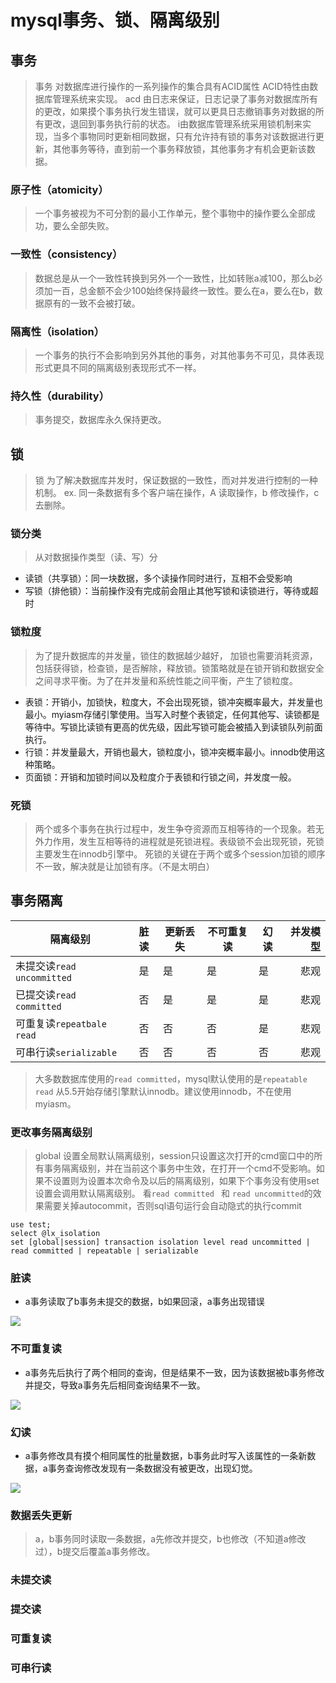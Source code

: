 # mysql事务、锁、隔离级别

## 事务
> 事务
对数据库进行操作的一系列操作的集合具有ACID属性
ACID特性由数据库管理系统来实现。
acd 由日志来保证，日志记录了事务对数据库所有的更改，如果摸个事务执行发生错误，就可以更具日志撤销事务对数据的所有更改，退回到事务执行前的状态。
i由数据库管理系统采用锁机制来实现，当多个事物同时更新相同数据，只有允许持有锁的事务对该数据进行更新，其他事务等待，直到前一个事务释放锁，其他事务才有机会更新该数据。
### 原子性（atomicity）
> 一个事务被视为不可分割的最小工作单元，整个事物中的操作要么全部成功，要么全部失败。
### 一致性（consistency）
> 数据总是从一个一致性转换到另外一个一致性，比如转账a减100，那么b必须加一百，总金额不会少100始终保持最终一致性。要么在a，要么在b，数据原有的一致不会被打破。
### 隔离性（isolation）
> 一个事务的执行不会影响到另外其他的事务，对其他事务不可见，具体表现形式更具不同的隔离级别表现形式不一样。
### 持久性（durability）
> 事务提交，数据库永久保持更改。

## 锁
> 锁
为了解决数据库并发时，保证数据的一致性，而对并发进行控制的一种机制。
ex. 同一条数据有多个客户端在操作，A 读取操作，b 修改操作，c 去删除。
### 锁分类
> 从对数据操作类型（读、写）分

- 读锁（共享锁）：同一块数据，多个读操作同时进行，互相不会受影响
- 写锁（排他锁）：当前操作没有完成前会阻止其他写锁和读锁进行，等待或超时

### 锁粒度
> 为了提升数据库的并发量，锁住的数据越少越好，
加锁也需要消耗资源，包括获得锁，检查锁，是否解除，释放锁。锁策略就是在锁开销和数据安全之间寻求平衡。为了在并发量和系统性能之间平衡，产生了锁粒度。

- 表锁：开销小，加锁快，粒度大，不会出现死锁，锁冲突概率最大，并发量也最小。myiasm存储引擎使用。当写入时整个表锁定，任何其他写、读锁都是等待中。写锁比读锁有更高的优先级，因此写锁可能会被插入到读锁队列前面执行。
- 行锁：并发量最大，开销也最大，锁粒度小，锁冲突概率最小。innodb使用这种策略。
- 页面锁：开销和加锁时间以及粒度介于表锁和行锁之间，并发度一般。

### 死锁
> 两个或多个事务在执行过程中，发生争夺资源而互相等待的一个现象。若无外力作用，发生互相等待的进程就是死锁进程。表级锁不会出现死锁，死锁主要发生在innodb引擎中。
死锁的关键在于两个或多个session加锁的顺序不一致，解决就是让加锁有序。（不是太明白）

## 事务隔离
|隔离级别|脏读|更新丢失|不可重复读|幻读|并发模型|
|--------|:------:|------|---------|------|-------:|
|未提交读`read uncommitted`|是|是|是|是|悲观|
|已提交读`read committed`|否|是|是|是|悲观|
|可重复读`repeatbale read`|否|否|否|是|悲观|
|可串行读`serializable`|否|否|否|否|悲观|

> 大多数数据库使用的`read committed`，mysql默认使用的是`repeatable read` 从5.5开始存储引擎默认innodb。建议使用innodb，不在使用myiasm。

### 更改事务隔离级别
> global 设置全局默认隔离级别，session只设置这次打开的cmd窗口中的所有事务隔离级别，并在当前这个事务中生效，在打开一个cmd不受影响。如果不设置则为设置本次命令及以后的隔离级别，如果下个事务没有使用set设置会调用默认隔离级别。
> 看`read committed ` 和 `read uncommitted`的效果需要关掉autocommit，否则sql语句运行会自动隐式的执行commit

```mysql
use test;
select @lx_isolation
set [global|session] transaction isolation level read uncommitted | read committed | repeatable | serializable
```
### 脏读
- a事务读取了b事务未提交的数据，b如果回滚，a事务出现错误

![](./zangdu.png)

### 不可重复读
- a事务先后执行了两个相同的查询，但是结果不一致，因为该数据被b事务修改并提交，导致a事务先后相同查询结果不一致。

![](./bukechongfudu.png)

### 幻读
- a事务修改具有摸个相同属性的批量数据，b事务此时写入该属性的一条新数据，a事务查询修改发现有一条数据没有被更改，出现幻觉。

![](./huandu.png)

### 数据丢失更新
> a，b事务同时读取一条数据，a先修改并提交，b也修改（不知道a修改过），b提交后覆盖a事务修改。

### 未提交读

### 提交读

### 可重复读

### 可串行读

[^footnote]: http://blog.csdn.net/xifeijian/article/details/45229247
[^footnote]: http://www.limisky.com/126.html
[^footnote]: https://tech.meituan.com/innodb-lock.html

